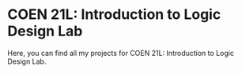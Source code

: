 # COEN 21L: Introduction to Logic Design Lab

Here, you can find all my projects for COEN 21L: Introduction to Logic Design Lab.